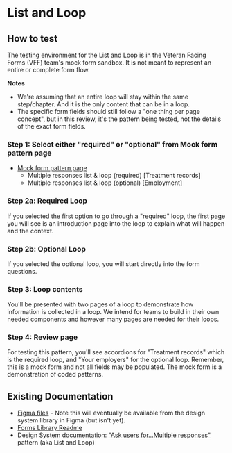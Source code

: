 # List and Loop

## How to test

The testing environment for the List and Loop is in the Veteran Facing Forms (VFF) team's mock form sandbox. It is not meant to represent an entire or complete form flow.

**Notes**
- We're assuming that an entire loop will stay within the same step/chapter. And it is the only content that can be in a loop.
- The specific form fields should still follow a "one thing per page concept", but in this review, it's the pattern being tested, not the details of the exact form fields.

### Step 1: Select either "required" or "optional" from Mock form pattern page

- [Mock form pattern page](https://staging.va.gov/mock-form-patterns/introduction)
  - Multiple responses list & loop (required) [Treatment records]
  - Multiple responses list & loop (optional) [Employment]


### Step 2a: Required Loop

If you selected the first option to go through a "required" loop, the first page you will see is an introduction page into the loop to explain what will happen and the context. 

### Step 2b: Optional Loop

If you selected the optional loop, you will start directly into the form questions. 

### Step 3: Loop contents

You'll be presented with two pages of a loop to demonstrate how information is collected in a loop. We intend for teams to build in their own needed components and however many pages are needed for their loops. 

### Step 4: Review page

For testing this pattern, you'll see accordions for "Treatment records" which is the required loop, and "Your employers" for the optional loop. Remember, this is a mock form and not all fields may be populated. The mock form is a demonstration of coded patterns.


## Existing Documentation
- [Figma files](https://www.figma.com/file/OxzngjwHg4n0oNSGHkwJ5Z/DSC---WIP---Pattern---Multi-page-List-and-Loop?type=design&node-id=1-128050&mode=design&t=G5ODtwWRir8lpC4v-11) - Note this will eventually be available from the design system library in Figma (but isn't yet).
- [Forms Library Readme](https://github.com/department-of-veterans-affairs/vets-website/blob/main/src/platform/forms-system/src/js/patterns/array-builder/README.md)
- Design System documentation: ["Ask users for...Multiple responses"](https://design.va.gov/patterns/ask-users-for/multiple-responses) pattern (aka List and Loop)


